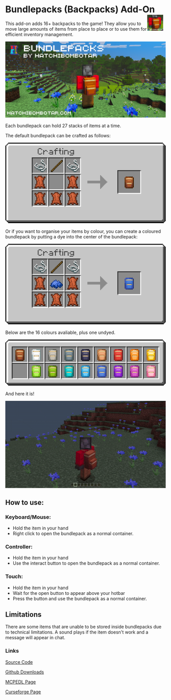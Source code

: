 <div style="width:min(600px, 100%)">

<h1>
    <span>Bundlepacks (Backpacks) Add-On</span>
    <img alt="Pack Icon" width="50" height="50" style="display:inline-block;margin-right:8px;margin-left:auto;float:right" src="https://raw.githubusercontent.com/Hatchibombotar/bundlepacks-addon/master/assets/pack_icon.png">
</h1>

This add-on adds 16+ backpacks to the game! They allow you to move large amounts of items from place to place or to use them for efficient inventory management.

![Add-On Banner Image](https://github.com/Hatchibombotar/bundlepacks-addon/raw/master/assets/banner.png)

Each bundlepack can hold 27 stacks of items at a time.

The default bundlepack can be crafted as follows:

![bundlepack recipe](https://github.com/Hatchibombotar/bundlepacks-addon/raw/master/assets/recipe.png)

Or if you want to organise your items by colour, you can create a coloured bundlepack by putting a dye into the center of the bundlepack:

![blue dyed bundlepack recipe](https://github.com/Hatchibombotar/bundlepacks-addon/raw/master/assets/recipe_dyed.png)

Below are the 16 colours avaliable, plus one undyed.

![](https://github.com/Hatchibombotar/bundlepacks-addon/raw/master/assets/colours_short.png)

And here it is!

![alt text](https://github.com/Hatchibombotar/bundlepacks-addon/raw/master/assets/bundlepacks.gif)

## How to use:
### Keyboard/Mouse:
- Hold the item in your hand
- Right click to open the bundlepack as a normal container.
### Controller:
- Hold the item in your hand
- Use the interact button to open the bundlepack as a normal container.
### Touch:
- Hold the item in your hand
- Wait for the open button to appear above your hotbar
- Press the button and use the bundlepack as a normal container.


## Limitations
There are some items that are unable to be stored inside bundlepacks due to technical limitations. A sound plays if the item doesn't work and a message will appear in chat.

### Links
[Source Code](https://github.com/Hatchibombotar/bundlepacks-addon)

[Github Downloads](https://github.com/Hatchibombotar/bundlepacks-addon/releases)

[MCPEDL Page](https://mcpedl.com/bundlepacks/)

[Curseforge Page](https://www.curseforge.com/minecraft-bedrock/addons/bundlepacks)

</div>